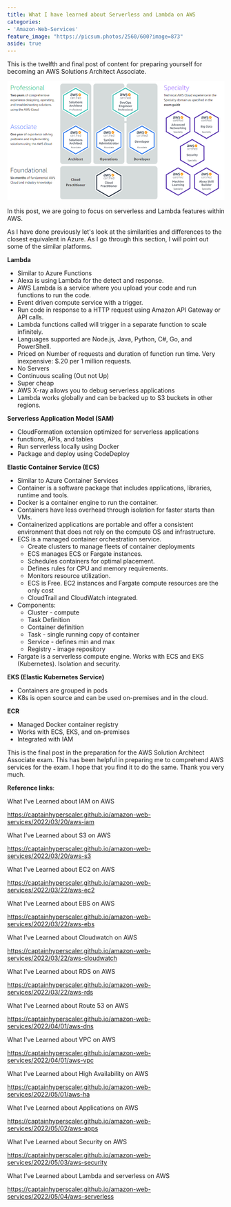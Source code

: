 ```yaml
---
title: What I have learned about Serverless and Lambda on AWS
categories:
- 'Amazon-Web-Services'
feature_image: "https://picsum.photos/2560/600?image=873"
aside: true
---
```


This is the twelfth and final post of content for preparing yourself for becoming an AWS Solutions Architect Associate.

![](images/../../images/Wordpress-Images/awscerts.png)

In this post, we are going to focus on serverless and Lambda features within AWS.

As I have done previously let's look at the similarities and differences to the closest equivalent in Azure.  As I go through this section, I will point out some of the similar platforms.

**Lambda**

- Similar to Azure Functions
- Alexa is using Lambda for the detect and response.
- AWS Lambda is a service where you upload your code and run functions to run the code.
- Event driven compute service with a trigger.
- Run code in response to a HTTP request using Amazon API Gateway or API calls.
- Lambda functions called will trigger in a separate function to scale infinitely.
- Languages supported are Node.js, Java, Python, C#, Go, and PowerShell.
- Priced on Number of requests and duration of function run time. Very inexpensive: $.20 per 1 million requests.
- No Servers
- Continuous scaling (Out not Up)
- Super cheap
- AWS X-ray allows you to debug serverless applications
- Lambda works globally and can be backed up to S3 buckets in other regions.


**Serverless Application Model (SAM)**

- CloudFormation extension optimized for serverless applications
- functions, APIs, and tables
- Run serverless locally using Docker
- Package and deploy using CodeDeploy



**Elastic Container Service (ECS)**

- Similar to Azure Container Services
- Container is a software package that includes applications, libraries, runtime and tools.
- Docker is a container engine to run the container.
- Containers have less overhead through isolation for faster starts than VMs.
- Containerized applications are portable and offer a consistent environment that does not rely on the compute OS and infrastructure.
- ECS is a managed container orchestration service.
    - Create clusters to manage fleets of container deployments
    - ECS manages ECS or Fargate instances.
    - Schedules containers for optimal placement.
    - Defines rules for CPU and memory requirements.
    - Monitors resource utilization.
    - ECS is Free. EC2 instances and Fargate compute resources are the only cost
    - CloudTrail and CloudWatch integrated.
- Components:
    - Cluster - compute
    - Task Definition
    - Container definition
    - Task - single running copy of container
    - Service - defines min and max
    - Registry - image repository
- Fargate is a serverless compute engine. Works with ECS and EKS (Kubernetes). Isolation and security. 

**EKS (Elastic Kubernetes Service)**

- Containers are grouped in pods
- K8s is open source and can be used on-premises and in the cloud.

**ECR**

- Managed Docker container registry
- Works with ECS, EKS, and on-premises
- Integrated with IAM



This is the final post in the preparation for the AWS Solution Architect Associate exam.  This has been helpful in preparing me to comprehend AWS services for the exam.  I hope that you find it to do the same.  Thank you very much.

**Reference links**:

What I've Learned about IAM on AWS

<https://captainhyperscaler.github.io/amazon-web-services/2022/03/20/aws-iam> 

What I've Learned about S3 on AWS

<https://captainhyperscaler.github.io/amazon-web-services/2022/03/20/aws-s3> 

What I've Learned about EC2 on AWS

<https://captainhyperscaler.github.io/amazon-web-services/2022/03/22/aws-ec2> 

What I've Learned about EBS on AWS

<https://captainhyperscaler.github.io/amazon-web-services/2022/03/22/aws-ebs> 

What I've Learned about Cloudwatch on AWS

<https://captainhyperscaler.github.io/amazon-web-services/2022/03/22/aws-cloudwatch>

What I've Learned about RDS on AWS

<https://captainhyperscaler.github.io/amazon-web-services/2022/03/22/aws-rds>

What I've Learned about Route 53 on AWS

<https://captainhyperscaler.github.io/amazon-web-services/2022/04/01/aws-dns>

What I've Learned about VPC on AWS

<https://captainhyperscaler.github.io/amazon-web-services/2022/04/01/aws-vpc>

What I've Learned about High Availability on AWS

<https://captainhyperscaler.github.io/amazon-web-services/2022/05/01/aws-ha>

What I've Learned about Applications on AWS

<https://captainhyperscaler.github.io/amazon-web-services/2022/05/02/aws-apps>

What I've Learned about Security on AWS

<https://captainhyperscaler.github.io/amazon-web-services/2022/05/03/aws-security>

What I've Learned about Lambda and serverless on AWS

<https://captainhyperscaler.github.io/amazon-web-services/2022/05/04/aws-serverless>


